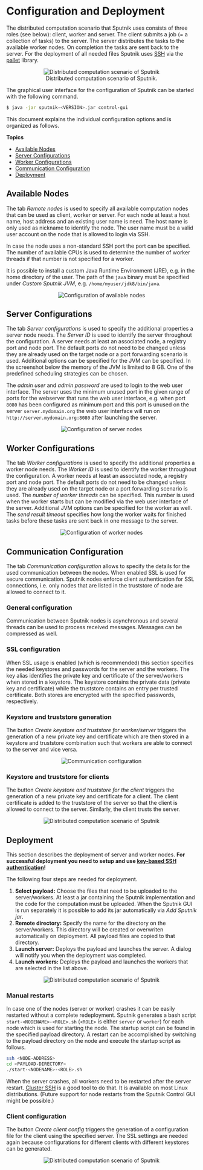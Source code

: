 # Configuration and Deployment

The distributed computation scenario that Sputnik uses consists of three roles (see below): client, worker and server.
The client submits a job (= a collection of tasks) to the server.
The server distributes the tasks to the available worker nodes.
On completion the tasks are sent back to the server.
For the deployment of all needed files Sputnik uses [SSH](http://en.wikipedia.org/wiki/Secure_Shell) via the [pallet](http://palletops.com/) library.

<p align="center">
<img src="images/scenario.png" alt="Distributed computation scenario of Sputnik" title="Distributed computation scenario of Sputnik" align="center" />
<br>
Distributed computation scenario of Sputnik.
</p>

The graphical user interface for the configuration of Sputnik can be started with the following command.
```bash
$ java -jar sputnik-<VERSION>.jar control-gui
```

This document explains the individual configuration options and is organized as follows.

**Topics**
* [Available Nodes](#available-nodes)
* [Server Configurations](#server-configurations)
* [Worker Configurations](#worker-configurations)
* [Communication Configuration](#communication-configuration)
* [Deployment](#deployment)


## Available Nodes

The tab *Remote nodes* is used to specify all available computation nodes that can be used as client, worker or server.
For each node at least a host name, host address and an existing user name is need.
The host name is only used as nickname to identify the node.
The user name must be a valid user account on the node that is allowed to login via SSH.

In case the node uses a non-standard SSH port the port can be specified.
The number of available CPUs is used to determine the number of worker threads if that number is not specified for a worker.

It is possible to install a custom Java Runtime Environment (JRE), e.g. in the home directory of the user.
The path of the ```java``` binary must be specified under *Custom Sputnik JVM*, e.g. ```/home/myuser/jdk8/bin/java```.
<p align="center">
<img src="images/node-config.png" alt="Configuration of available nodes" title="Configuration of available nodes" align="center" />
</p>


## Server Configurations

The tab *Server configurations* is used to specify the additional properties a server node needs.
The *Server ID* is used to identify the server throughout the configuration.
A server needs at least an associated node, a registry port and node port.
The default ports do not need to be changed unless they are already used on the target node or a port forwarding scenario is used.
Additional options can be specified for the JVM can be specified. In the screenshot below the memory of the JVM is limited to 8 GB.
One of the predefined scheduling strategies can be chosen.

The *admin user* and *admin password* are used to login to the web user interface.
The server uses the minimum unused port in the given range of ports for the webserver that runs the web user interface,
e.g. when port ```8080``` has been configured as minimum port and this port is unused on the server ```server.mydomain.org```
the web user interface will run on ```http://server.mydomain.org:8080``` after launching the server. 

<p align="center">
<img src="images/server-config.png" alt="Configuration of server nodes" title="Configuration of server nodes" align="center" />
</p>


## Worker Configurations

The tab *Worker configurations* is used to specify the additional properties a worker node needs.
The *Worker ID* is used to identify the worker throughout the configuration.
A worker needs at least an associated node, a registry port and node port.
The default ports do not need to be changed unless they are already used on the target node or a port forwarding scenario is used.
The *number of worker threads* can be specified.
This number is used when the worker starts but can be modified via the web user interface of the server.
Additional JVM options can be specified for the worker as well.
The *send result timeout* specifies how long the worker waits for finished tasks before these tasks are sent back in one message to the server.

<p align="center">
<img src="images/worker-config.png" alt="Configuration of worker nodes" title="Configuration of worker nodes" align="center" />
</p>


## Communication Configuration

The tab *Communication configuration* allows to specify the details for the used communication between the nodes.
When enabled SSL is used for secure communication.
Sputnik nodes enforce client authentication for SSL connections, i.e. only nodes that are listed in the truststore of node are allowed to connect to it.


### General configuration

Communication between Sputnik nodes is asynchronous and several threads can be used to process received messages.
Messages can be compressed as well.

### SSL configuration

When SSL usage is enabled (which is recommended) this section specifies the needed keystores and passwords for the server and the workers.
The key alias identifies the private key and certificate of the server/workers when stored in a keystore.
The keystore contains the private data (private key and certificate) while the truststore contains an entry per trusted certificate.
Both stores are encrypted with the specified passwords, respectively.

### Keystore and truststore generation

The button *Create keystore and truststore for worker/server* triggers the generation of a new private key and certificate which are then
stored in a keystore and truststore combination such that workers are able to connect to the server and vice versa.

<p align="center">
<img src="images/communication-config.png" alt="Communication configuration" title="Communication configuration" align="center" />
</p>

### Keystore and truststore for clients

The button *Create keystore and truststore for the client* triggers the generation of a new private key and certificate for a client.
The client certificate is added to the truststore of the server so that the client is allowed to connect to the server.
Similarly, the client trusts the server. 

<p align="center">
<img src="images/communication-config-client.png" alt="Distributed computation scenario of Sputnik" title="Distributed computation scenario of Sputnik" align="center" />
</p>


## Deployment

This section describes the deployment of server and worker nodes.
**For successful deployment you need to setup and use [key-based SSH authentication](SSH.md)!** 

The following four steps are needed for deployment.

1. **Select payload:** Choose the files that need to be uploaded to the server/workers.
  At least a jar containing the Sputnik implementation and the code for the computation must be uploaded.
  When the Sputnik GUI is run separately it is possible to add its jar automatically via *Add Sputnik jar*.
2. **Remote directory:** Specify the name for the directory on the server/workers.
  This directory will be created or overwriten automatically on deployment. All payload files are copied to that directory.
3. **Launch server:** Deploys the payload and launches the server. A dialog will notify you when the deployment was completed.
4. **Launch workers:** Deploys the payload and launches the workers that are selected in the list above.

<p align="center">
<img src="images/launch-config.png" alt="Distributed computation scenario of Sputnik" title="Distributed computation scenario of Sputnik" align="center" />
</p>

### Manual restarts

In case one of the nodes (server or worker) crashes it can be easily restarted without a complete redeployment.
Sputnik generates a bash script ```start-<NODENAME>-<ROLE>.sh``` (```<ROLE>``` is either ```server``` or ```worker```)
for each node which is used for starting the node. The startup script can be found in the specified payload directory.
A restart can be accomplished by switching to the payload directory on the node and execute the startup script as follows.
```bash
ssh <NODE-ADDRESS>
cd <PAYLOAD-DIRECTORY>
./start-<NODENAME>-<ROLE>.sh
```
When the server crashes, all workers need to be restarted after the server restart.
[Cluster SSH](http://github.com/duncs/clusterssh) is a good tool to do that.
It is available on most Linux distributions.
(Future support for node restarts from the Sputnik Control GUI might be possible.)

### Client configuration

The button *Create client config* triggers the generation of a configuration file for the client using the specified server.
The SSL settings are needed again because configurations for different clients with different keystores can be generated.

<p align="center">
<img src="images/client-config.png" alt="Distributed computation scenario of Sputnik" title="Distributed computation scenario of Sputnik" align="center" />
</p>
